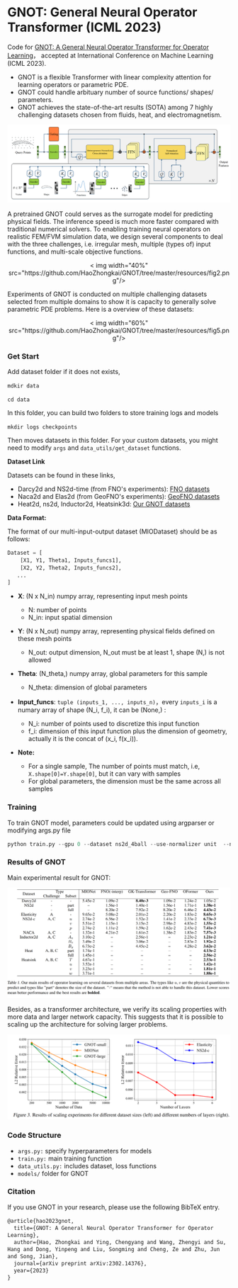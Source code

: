 # GNOT: General Neural Operator Transformer (ICML 2023)

Code for [GNOT: A General Neural Operator Transformer for Operator Learning](https://arxiv.org/abs/2302.14376)， accepted at International Conference on Machine Learning (ICML 2023).

- GNOT is a flexible Transformer with linear complexity attention for learning operators or parametric PDE.
- GNOT could handle arbituary number of source functions/ shapes/ parameters.
- GNOT achieves the  state-of-the-art results (SOTA) among 7 highly challenging datasets chosen from fluids, heat, and electromagnetism.



![fig1](./resources/fig1.png)

A pretrained GNOT could serves as the surrogate model for predicting physical fields. The inference speed is much more faster compared with traditional numerical solvers. To enabling training neural operators on realistic FEM/FVM simulation data, we design several components to deal with the three challenges, i.e. irregular mesh, multiple (types of) input functions, and multi-scale objective functions. 

<p align="center">
  < img width="40%" src="https://github.com/HaoZhongkai/GNOT/tree/master/resources/fig2.png"/>
</p >




Experiments of GNOT is conducted on multiple challenging datasets selected from multiple domains to show it is capacity to generally solve parametric PDE problems. Here is a overview of these datasets:

<p align="center">
  < img width="60%" src="https://github.com/HaoZhongkai/GNOT/tree/master/resources/fig5.png"/>
</p >




### Get Start

Add dataset folder if it does not exists,

``mdkir data``

``cd data``

In this folder, you can build two folders to store training logs and models

``mkdir logs checkpoints``


Then moves datasets in this folder. For your custom datasets, you might need to modify `args` and `data_utils/get_dataset` functions.

**Dataset Link**

Datasets can be found in these links,
- Darcy2d and NS2d-time (from FNO's experiments):  [FNO datasets](https://drive.google.com/drive/folders/1UnbQh2WWc6knEHbLn-ZaXrKUZhp7pjt-)
- Naca2d and Elas2d (from GeoFNO's experiments): [GeoFNO datasets](https://drive.google.com/drive/folders/1YBuaoTdOSr_qzaow-G-iwvbUI7fiUzu8)
- Heat2d, ns2d, Inductor2d, Heatsink3d: [Our GNOT datasets](https://drive.google.com/drive/folders/1kicZyL1t4z6a7B-6DJEOxIrX877gjBC0)

**Data Format:**

The format of our multi-input-output dataset (MIODataset) should be as follows:

```python
Dataset = [
    [X1, Y1, Theta1, Inputs_funcs1],
    [X2, Y2, Theta2, Inputs_funcs2],
   ...
]
```
- **X**: (N x N_in) numpy array, representing input mesh points
    - N: number of points
    - N_in: input spatial dimension
- **Y**: (N x N_out) numpy array, representing physical fields defined on these mesh points
    - N_out: output dimension, N_out must be at least 1, shape (N,) is not allowed
- **Theta**: (N_theta,) numpy array, global parameters for this sample
    - N_theta: dimension of global parameters
- **Input_funcs**: `tuple (inputs_1, ..., inputs_n)`，every `inputs_i` is a numary array of shape (N_i, f_i), it can be (None,) :
    - N_i: number of points used to discretize this input function
    - f_i: dimension of this input function plus the dimension of geometry, actually it is the concat of (x_i, f(x_i)).
    
- **Note:**
    - For a single sample, The number of points must match, i.e, ``X.shape[0]=Y.shape[0]``, but it can vary with samples
    - For global parameters, the dimension must be the same across all samples




### Training


To train GNOT model, parameters could be updated using argparser or modifying args.py file

```python
python train.py --gpu 0 --dataset ns2d_4ball --use-normalizer unit  --normalize_x unit --component all --comment rel2  --loss-name rel2 --epochs 500 --batch-size 4 --model-name CGPT --optimizer AdamW --weight-decay 0.00005   --lr 0.001 --lr-method cycle  --grad-clip 1000.0   --n-hidden 128 --n-layers 3  --use-tb 0 
```



### Results of GNOT

Main experimental result for GNOT:

![fig3](./resources/fig3.png)

Besides, as a transformer architecture, we verify its scaling properties with more data and larger network capacity. This suggests that it is possible to scaling up the architecture for solving larger problems.

![fig4](./resources/fig4.png)

### Code Structure

- ``args.py:`` specify hyperparameters for models
- ``train.py:`` main training function
- ``data_utils.py:`` includes dataset, loss functions
- ``models/`` folder for GNOT

### Citation

If you use GNOT in your research, please use the following BibTeX entry.
```
@article{hao2023gnot,
  title={GNOT: A General Neural Operator Transformer for Operator Learning},
  author={Hao, Zhongkai and Ying, Chengyang and Wang, Zhengyi and Su, Hang and Dong, Yinpeng and Liu, Songming and Cheng, Ze and Zhu, Jun and Song, Jian},
  journal={arXiv preprint arXiv:2302.14376},
  year={2023}
}
```